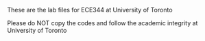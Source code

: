 These are the lab files for ECE344 at University of Toronto

Please do NOT copy the codes and follow the academic integrity at University of Toronto
